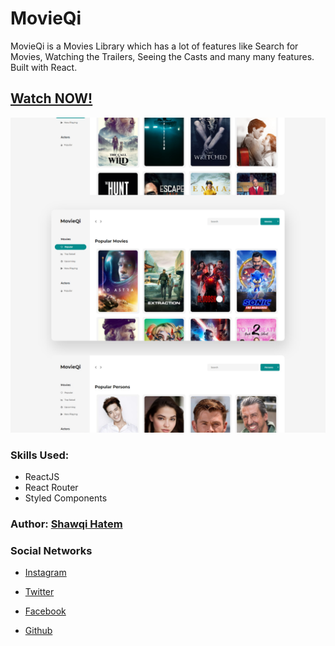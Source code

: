 # MovieQi

MovieQi is a Movies Library which has a lot of features like Search for Movies, Watching the Trailers, Seeing the Casts and many many features. Built with React.

## [Watch NOW!](https://moviesqi.shawqihatem.com)

![Website Image](./public/image.png)

### Skills Used:

- ReactJS
- React Router
- Styled Components

### Author: [Shawqi Hatem](github.com/ShawqiHatem)

### Social Networks

- [Instagram](https://instagram.com/shawqihatem)

- [Twitter](https://twitter.com/shawqihatem)

- [Facebook](https://facebook.com/shawqihatem)

- [Github](https://github.com/shawqihatem)
